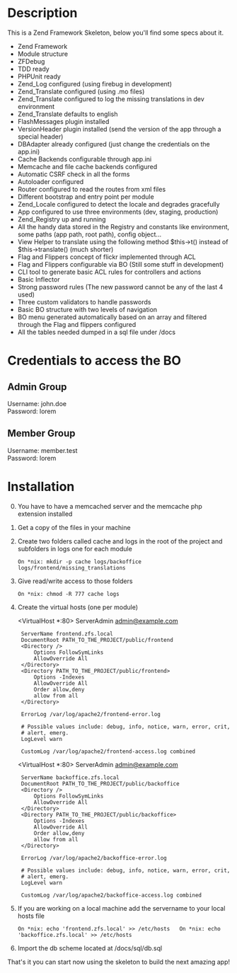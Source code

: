 Description
===========

This is a Zend Framework Skeleton, below you'll find some specs about it.

* Zend Framework
* Module structure
* ZFDebug
* TDD ready
* PHPUnit ready
* Zend_Log configured (using firebug in development)
* Zend_Translate configured (using .mo files)
* Zend_Translate configured to log the missing translations in dev environment
* Zend_Translate defaults to english
* FlashMessages plugin installed
* VersionHeader plugin installed (send the version of the app through a special header)
* DBAdapter already configured (just change the credentials on the app.ini)
* Cache Backends configurable through app.ini
* Memcache and file cache backends configured
* Automatic CSRF check in all the forms
* Autoloader configured
* Router configured to read the routes from xml files
* Different bootstrap and entry point per module
* Zend_Locale configured to detect the locale and degrades gracefully
* App configured to use three environments (dev, staging, production)
* Zend_Registry up and running
* All the handy data stored in the Registry and constants like environment, some paths (app path, root path), config object...
* View Helper to translate using the following method $this->t() instead of $this->translate() (much shorter)
* Flag and Flippers concept of flickr implemented through ACL
* Flag and Flippers configurable via BO (Still some stuff in development)
* CLI tool to generate basic ACL rules for controllers and actions
* Basic Inflector
* Strong password rules (The new password cannot be any of the last 4 used)
* Three custom validators to handle passwords
* Basic BO structure with two levels of navigation
* BO menu generated automatically based on an array and filtered through the Flag and flippers configured
* All the tables needed dumped in a sql file under /docs

Credentials to access the BO
============================

Admin Group
-----------
Username: john.doe  
Password: lorem

Member Group
------------
Username: member.test  
Password: lorem

Installation
============

0. You have to have a memcached server and the memcache php extension installed
1. Get a copy of the files in your machine
2. Create two folders called cache and logs in the root of the project and subfolders in logs one for each module
    
    `On *nix: mkdir -p cache logs/backoffice logs/frontend/missing_translations`
    
3. Give read/write access to those folders
    
    `On *nix: chmod -R 777 cache logs`
    
4. Create the virtual hosts (one per module)
    
    <VirtualHost *:80>
        ServerAdmin admin@example.com
        
        ServerName frontend.zfs.local
        DocumentRoot PATH_TO_THE_PROJECT/public/frontend
        <Directory />
            Options FollowSymLinks
            AllowOverride All 
        </Directory>
        <Directory PATH_TO_THE_PROJECT/public/frontend>
            Options -Indexes
            AllowOverride All
            Order allow,deny
            allow from all
        </Directory>
        
        ErrorLog /var/log/apache2/frontend-error.log
        
        # Possible values include: debug, info, notice, warn, error, crit,
        # alert, emerg.
        LogLevel warn
        
        CustomLog /var/log/apache2/frontend-access.log combined
    </VirtualHost>
    
    <VirtualHost *:80>
        ServerAdmin admin@example.com
        
        ServerName backoffice.zfs.local
        DocumentRoot PATH_TO_THE_PROJECT/public/backoffice
        <Directory />
            Options FollowSymLinks
            AllowOverride All 
        </Directory>
        <Directory PATH_TO_THE_PROJECT/public/backoffice>
            Options -Indexes
            AllowOverride All
            Order allow,deny
            allow from all
        </Directory>
        
        ErrorLog /var/log/apache2/backoffice-error.log
        
        # Possible values include: debug, info, notice, warn, error, crit,
        # alert, emerg.
        LogLevel warn
        
        CustomLog /var/log/apache2/backoffice-access.log combined
    </VirtualHost>

5. If you are working on a local machine add the servername to your local hosts file

    `On *nix: echo 'frontend.zfs.local' >> /etc/hosts  
    On *nix: echo 'backoffice.zfs.local' >> /etc/hosts`
    
7. Import the db scheme located at /docs/sql/db.sql
    
That's it you can start now using the skeleton to build the next amazing app!